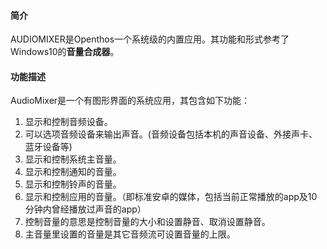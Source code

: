 #### 简介

AUDIOMIXER是Openthos一个系统级的内置应用。其功能和形式参考了Windows10的**音量合成器**。

#### 功能描述

AudioMixer是一个有图形界面的系统应用，其包含如下功能：

1. 显示和控制音频设备。
2. 可以选项音频设备来输出声音。(音频设备包括本机的声音设备、外接声卡、蓝牙设备等)
3. 显示和控制系统主音量。
4. 显示和控制通知的音量。
5. 显示和控制铃声的音量。
6. 显示和控制应用的音量。（即标准安卓的媒体，包括当前正常播放的app及10分钟内曾经播放过声音的app）
7. 控制音量的意思是控制音量的大小和设置静音、取消设置静音。
8. 主音量里设置的音量是其它音频流可设置音量的上限。

